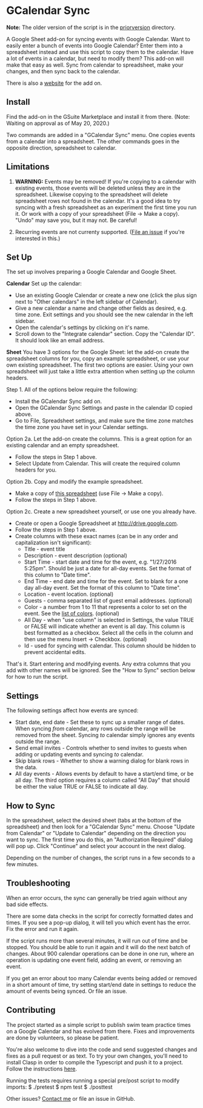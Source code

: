 # GCalendar Sync

**Note:** The older version of the script is in the [priorversion](./priorversion) directory.

A Google Sheet add-on for syncing events with Google Calendar. Want to easily enter a
bunch of events into Google Calendar? Enter them into a spreadsheet instead and use this script
to copy them to the calendar. Have a lot of events in a calendar, but need to modify them?
This add-on will make that easy as well. Sync from calendar to spreadsheet, make your changes,
and then sync back to the calendar.

There is also a [website](http://www.ballardsoftwarefoundry.com/gcalendarsync.html) for the add on.

## Install

Find the add-on in the GSuite Marketplace and install it from there.
(Note: Waiting on approval as of May 20, 2020.)

Two commands are added in a "GCalendar Sync" menu. One copies events from a calendar into
a spreadsheet. The other commands goes in the opposite direction, spreadsheet to calendar.

## Limitations

1. **WARNING:** Events may be removed! If you're copying to a calendar with existing events, those
  events will be deleted unless they are in the spreadsheet. Likewise copying to the spreadsheet
  will delete spreadsheet rows not found in the calendar. It's a good idea to try syncing with a
  fresh spreadsheet as an experiment the first time you run it. Or work with a copy of your
  spreadsheet (File -> Make a copy). "Undo" may save you, but it may not. Be careful!

2. Recurring events are not currenty supported.
  ([File an issue](https://github.com/Davepar/gcalendarsync/issues) if you're interested in this.)

## Set Up

The set up involves preparing a Google Calendar and Google Sheet.

**Calendar** Set up the calendar:
* Use an existing Google Calendar or create a new one (click the plus sign next to "Other calendars"
  in the left sidebar of Calendar).
* Give a new calendar a name and change other fields as desired, e.g. time zone. Exit settings
  and you should see the new calendar in the left sidebar.
* Open the calendar's settings by clicking on it's name.
* Scroll down to the "Integrate calendar" section. Copy the "Calendar ID". It should look like an
  email address.

**Sheet** You have 3 options for the Google Sheet: let the add-on create the spreadsheet columns
for you, copy an example spreadsheet, or use your own
existing spreadsheet. The first two options are easier. Using your own spreadsheet will just
take a little extra attention when setting up the column headers.

Step 1. All of the options below require the following:
* Install the GCalendar Sync add on.
* Open the GCalendar Sync Settings and paste in the calendar ID copied above.
* Go to File, Spreadsheet settings, and make sure the time zone matches the time zone you have set
  in your Calendar settings.

Option 2a. Let the add-on create the columns. This is a great option for an existing calendar and
an empty spreadsheet.
* Follow the steps in Step 1 above.
* Select Update from Calendar. This will create the required column headers for you.

Option 2b. Copy and modify the example spreadsheet.
* Make a copy of
  [this spreadsheet](https://docs.google.com/spreadsheets/d/1ap_PZXjgPtW1VA5LOQNCIWAGbIGyDfx8npnG_AAnE0c)
  (use File -> Make a copy).
* Follow the steps in Step 1 above.

Option 2c. Create a new spreadsheet yourself, or use one you already have.
* Create or open a Google Spreadsheet at http://drive.google.com.
* Follow the steps in Step 1 above.
* Create columns with these exact names (can be in any order and capitalization isn't significant):
  * Title - event title
  * Description - event description (optional)
  * Start Time - start date and time for the event, e.g. "1/27/2016 5:25pm". Should be just a date
    for all-day events. Set the format of this column to "Date time".
  * End Time - end date and time for the event. Set to blank for a one day all-day event.  Set the
    format of this column to "Date time".
  * Location - event location. (optional)
  * Guests - comma separated list of guest email addresses. (optional)
  * Color - a number from 1 to 11 that represents a color to set on the event. See the
    [list of colors](https://developers.google.com/apps-script/reference/calendar/event-color).
    (optional)
  * All Day - when "use column" is selected in Settings, the value TRUE or FALSE will indicate
    whether an event is all day. This column is best formatted as a checkbox. Select all the cells
    in the column and then use the menu Insert -> Checkbox. (optional)
  * Id - used for syncing with calendar. This column should be hidden to prevent accidental edits.

That's it. Start entering and modifying events. Any extra columns that you add with
other names will be ignored. See the "How to Sync" section below for how to run the script.

## Settings

The following settings affect how events are synced:
* Start date, end date - Set these to sync up a smaller range of dates. When syncing *from* calendar,
  any rows outside the range will be removed from the sheet. Syncing *to* calendar simply ignores any
  events outside the range.
* Send email invites - Controls whether to send invites to guests when adding or updating events and
  syncing *to* calendar.
* Skip blank rows - Whether to show a warning dialog for blank rows in the data.
* All day events - Allows events by default to have a start/end time, or be all day. The third option
  requires a column called "All Day" that should be either the value TRUE or FALSE to indicate all day.

## How to Sync

In the spreadsheet, select the desired sheet (tabs at the bottom of the spreadsheet) and then look
for a "GCalendar Sync" menu. Choose "Update from Calendar" or "Update to Calendar" depending on the
direction you want to sync. The first time you do this, an "Authorization Required" dialog will pop
up. Click "Continue" and select your account in the next dialog.

Depending on the number of changes, the script runs in a few seconds to a few minutes.

## Troubleshooting

When an error occurs, the sync can generally be tried again without any bad side effects.

There are some data checks in the script for correctly formatted dates and times. If you see a
pop-up dialog, it will tell you which event has the error. Fix the error and run it again.

If the script runs more than several minutes, it will run out of time and be stopped. You should be
able to run it again and it will do the next batch of changes. About 900 calendar operations can be
done in one run, where an operation is updating one event field, adding an event, or removing an
event.

If you get an error about too many Calendar events being added or removed in a short amount of time,
try setting start/end date in settings to reduce the amount of events being synced. Or file an issue.

## Contributing

The project started as a simple script to publish swim team practice times on a Google Calendar
and has evolved from there. Fixes and improvements are done by volunteers, so please be patient.

You're also welcome to dive into the code and send suggested changes and fixes as a pull request
or as text. To try your own changes, you'll need to install Clasp in order to compile the Typescript
and push it to a project. Follow the instructions
[here](https://developers.google.com/apps-script/guides/typescript).

Running the tests requires running a special pre/post script to modify imports:
    $ ./pretest
    $ npm test
    $ ./posttest

Other issues? [Contact me](http://www.ballardsoftwarefoundry.com/gcalendarsync.html) or file an
issue in GitHub.
